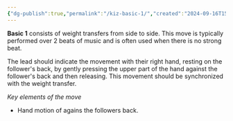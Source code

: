 ```yaml
---
{"dg-publish":true,"permalink":"/kiz-basic-1/","created":"2024-09-16T15:32:26.583-04:00","updated":"2024-09-18T13:21:15.849-04:00"}
---
```



**Basic 1** consists of weight transfers from side to side. This move is typically performed over 2 beats of music and is often used when there is no strong beat.

The lead should indicate the movement with their right hand, resting on the follower's back, by gently pressing the upper part of the hand against the follower's back and then releasing. This movement should be synchronized with the weight transfer.

*Key elements of the move*
- Hand motion of agains the followers back.